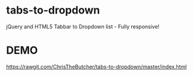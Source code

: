 tabs-to-dropdown
================

jQuery and HTML5 Tabbar to Dropdown list - Fully responsive!

# DEMO
https://rawgit.com/ChrisTheButcher/tabs-to-dropdown/master/index.html

